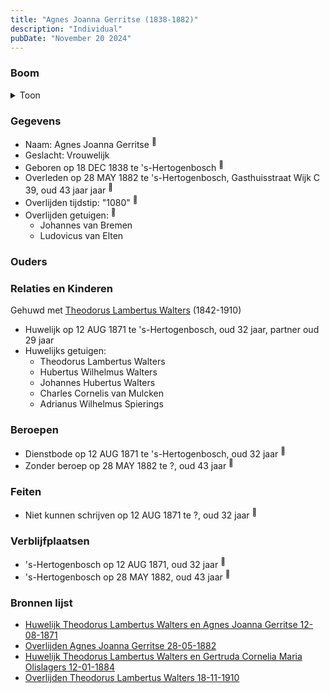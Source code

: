 ```yaml
---
title: "Agnes Joanna Gerritse (1838-1882)"
description: "Individual"
pubDate: "November 20 2024"
---
```


### Boom
<details><summary>Toon</summary>

![test](https://www.plantuml.com/plantuml/svg/XP9DQm8n48Rl-HM37Zm9ksxh5o9-L6sbjJreIq-ItKntWzb4CX5PnF_U-84LAkqfmyoyypupf4UEMxV95QELr6jkUGunJrQfDHijXaOP2yvoJRw4sh5C2eH4saJXASPyxGh8CO_HqYb53YqQLwoHNKrD52U27GE0WR42xJoJoKeZKQUJSwcxNOZOdh4Al1sjYB6JfDHFVHTC3TUQmmIjbOwm19pWAGZ2i0wN0UNnO1ID8k-o-vAen1uwxPZ7nJ8spYbiTo5imiDew9-e2HMgFg9r9aKT6qgoAn6jDaejkHRBn1gYs7W2hwuruQN_wTNDsc_r_W8ypz08OpS4p_nm5-UZ3wxyMUY27JG0ogDeV3yU_85RgyDqCVE6TpSC_yNroyvUto5iXS4jt3Djfxr58QHE3ueQz1SJBso4Hz9n40HH2yfAffahK2cpzRHxTZvyjNhkOEULVXAiXrhuV_KD)
</details>

### Gegevens
- Naam: Agnes Joanna Gerritse <sup><a href="../s00153/" style="text-decoration:none" title="Huwelijk Theodorus Lambertus Walters en Agnes Joanna Gerritse 12-08-1871">:link:</a></sup>
- Geslacht: Vrouwelijk
- Geboren op 18 DEC 1838 te 's-Hertogenbosch <sup><a href="../s00153/" style="text-decoration:none" title="Huwelijk Theodorus Lambertus Walters en Agnes Joanna Gerritse 12-08-1871">:link:</a></sup>
- Overleden op 28 MAY 1882 te 's-Hertogenbosch, Gasthuisstraat Wijk C 39, oud 43 jaar jaar <sup><a href="../s00155/" style="text-decoration:none" title="Overlijden Agnes Joanna Gerritse 28-05-1882">:link:</a></sup>
- Overlijden tijdstip: "1080" <sup><a href="../s00155/" style="text-decoration:none" title="Overlijden Agnes Joanna Gerritse 28-05-1882">:link:</a></sup>
- Overlijden getuigen: <sup><a href="../s00155/" style="text-decoration:none" title="Overlijden Agnes Joanna Gerritse 28-05-1882">:link:</a></sup>
  - Johannes van Bremen
  - Ludovicus van Elten

### Ouders

### Relaties en Kinderen

Gehuwd met [Theodorus Lambertus Walters](../i00107/) (1842-1910) 
- Huwelijk op 12 AUG 1871 te 's-Hertogenbosch, oud 32 jaar, partner oud 29 jaar 
- Huwelijks getuigen:  
  - Theodorus Lambertus Walters
  - Hubertus Wilhelmus Walters
  - Johannes Hubertus Walters
  - Charles Cornelis van Mulcken
  - Adrianus Wilhelmus Spierings

### Beroepen
- Dienstbode op 12 AUG 1871 te 's-Hertogenbosch, oud 32 jaar <sup><a href="../s00153/" style="text-decoration:none" title="Huwelijk Theodorus Lambertus Walters en Agnes Joanna Gerritse 12-08-1871">:link:</a></sup>
- Zonder beroep op 28 MAY 1882 te ?, oud 43 jaar <sup><a href="../s00155/" style="text-decoration:none" title="Overlijden Agnes Joanna Gerritse 28-05-1882">:link:</a></sup>

### Feiten
- Niet kunnen schrijven op 12 AUG 1871 te ?, oud 32 jaar <sup><a href="../s00153/" style="text-decoration:none" title="Huwelijk Theodorus Lambertus Walters en Agnes Joanna Gerritse 12-08-1871">:link:</a></sup>

### Verblijfplaatsen
- 's-Hertogenbosch  op 12 AUG 1871, oud 32 jaar  <sup><a href="../s00153/" style="text-decoration:none" title="Huwelijk Theodorus Lambertus Walters en Agnes Joanna Gerritse 12-08-1871">:link:</a></sup>
- 's-Hertogenbosch  op 28 MAY 1882, oud 43 jaar  <sup><a href="../s00155/" style="text-decoration:none" title="Overlijden Agnes Joanna Gerritse 28-05-1882">:link:</a></sup>

### Bronnen lijst
- [Huwelijk Theodorus Lambertus Walters en Agnes Joanna Gerritse 12-08-1871](../s00153/)
- [Overlijden Agnes Joanna Gerritse 28-05-1882](../s00155/)
- [Huwelijk Theodorus Lambertus Walters en Gertruda Cornelia Maria Olislagers 12-01-1884](../s00157/)
- [Overlijden Theodorus Lambertus Walters 18-11-1910](../s00160/)